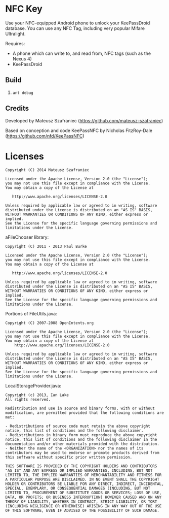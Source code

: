  
# NFC Key

Use your NFC-equipped Android phone to unlock your KeePassDroid database.
You can use any NFC Tag, including very popular Mifare Ultralight.

Requires:

* A phone which can write to, and read from, NFC tags (such as the Nexus 4)
* KeePassDroid

## Build

1. ``ant debug``

## Credits 
Developed by Mateusz Szafraniec (https://github.com/mateusz-szafraniec)

Based on conception and code KeePassNFC by Nicholas FitzRoy-Dale (https://github.com/nfd/KeePassNFC)

# Licenses

    Copyright (C) 2014 Mateusz Szafraniec

    Licensed under the Apache License, Version 2.0 (the "License");
    you may not use this file except in compliance with the License.
    You may obtain a copy of the License at

       http://www.apache.org/licenses/LICENSE-2.0

    Unless required by applicable law or agreed to in writing, software
    distributed under the License is distributed on an "AS IS" BASIS,
    WITHOUT WARRANTIES OR CONDITIONS OF ANY KIND, either express or implied.
    See the License for the specific language governing permissions and
    limitations under the License.

aFileChooser library:
   
    Copyright (C) 2011 - 2013 Paul Burke

    Licensed under the Apache License, Version 2.0 (the "License");
    you may not use this file except in compliance with the License.
    You may obtain a copy of the License at

       http://www.apache.org/licenses/LICENSE-2.0

    Unless required by applicable law or agreed to in writing, software
    distributed under the License is distributed on an "AS IS" BASIS,
    WITHOUT WARRANTIES OR CONDITIONS OF ANY KIND, either express or implied.
    See the License for the specific language governing permissions and
    limitations under the License.

Portions of FileUtils.java:

    Copyright (C) 2007-2008 OpenIntents.org
 
    Licensed under the Apache License, Version 2.0 (the "License");
    you may not use this file except in compliance with the License.
    You may obtain a copy of the License at
        http://www.apache.org/licenses/LICENSE-2.0

    Unless required by applicable law or agreed to in writing, software
    distributed under the License is distributed on an "AS IS" BASIS,
    WITHOUT WARRANTIES OR CONDITIONS OF ANY KIND, either express or implied.
    See the License for the specific language governing permissions and
    limitations under the License.

LocalStorageProvider.java:

	Copyright (c) 2013, Ian Lake
	All rights reserved.

	Redistribution and use in source and binary forms, with or without modification, are permitted provided that the following conditions are met:

	- Redistributions of source code must retain the above copyright notice, this list of conditions and the following disclaimer.
	- Redistributions in binary form must reproduce the above copyright notice, this list of conditions and the following disclaimer in the documentation and/or other materials provided with the distribution.
	- Neither the name of the <ORGANIZATION> nor the names of its contributors may be used to endorse or promote products derived from this software without specific prior written permission.

	THIS SOFTWARE IS PROVIDED BY THE COPYRIGHT HOLDERS AND CONTRIBUTORS "AS IS" AND ANY EXPRESS OR IMPLIED WARRANTIES, INCLUDING, BUT NOT LIMITED TO, THE IMPLIED WARRANTIES OF MERCHANTABILITY AND FITNESS FOR A PARTICULAR PURPOSE ARE DISCLAIMED. IN NO EVENT SHALL THE COPYRIGHT HOLDER OR CONTRIBUTORS BE LIABLE FOR ANY DIRECT, INDIRECT, INCIDENTAL, SPECIAL, EXEMPLARY, OR CONSEQUENTIAL DAMAGES (INCLUDING, BUT NOT LIMITED TO, PROCUREMENT OF SUBSTITUTE GOODS OR SERVICES; LOSS OF USE, DATA, OR PROFITS; OR BUSINESS INTERRUPTION) HOWEVER CAUSED AND ON ANY THEORY OF LIABILITY, WHETHER IN CONTRACT, STRICT LIABILITY, OR TORT (INCLUDING NEGLIGENCE OR OTHERWISE) ARISING IN ANY WAY OUT OF THE USE OF THIS SOFTWARE, EVEN IF ADVISED OF THE POSSIBILITY OF SUCH DAMAGE.	